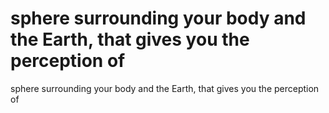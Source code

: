 # sphere surrounding your body and the Earth, that gives you the perception of

sphere surrounding your body and the Earth, that gives you the perception of